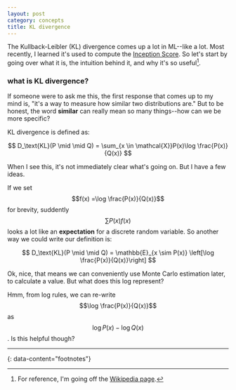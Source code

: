 ```yaml
---
layout: post
category: concepts
title: KL divergence
---
```


The Kullback-Leibler (KL) divergence comes up a lot in ML--like a lot. Most recently, I learned it's used to compute the [Inception Score](/notebook/fid.html). So let's start by going over what it is, the intuition behind it, and why it's so useful[^1].

### what is KL divergence?
If someone were to ask me this, the first response that comes up to my mind is, "it's a way to measure how similar two distributions are." But to be honest, the word **similar** can really mean so many things--how can we be more specific?

KL divergence is defined as:

$$
D_\text{KL}(P \mid \mid Q) = \sum_{x \in \mathcal{X}}P(x)\log \frac{P(x)}{Q(x)}
$$

When I see this, it's not immediately clear what's going on. But I have a few ideas.

If we set $$f(x) =\log \frac{P(x)}{Q(x)}$$ for brevity, suddently $$\sum P(x) f(x)$$ looks a lot like an **expectation** for a discrete random variable. So another way we could write our definition is:

$$
D_\text{KL}(P \mid \mid Q) = \mathbb{E}_{x \sim P(x)} \left[\log \frac{P(x)}{Q(x)}\right]
$$

Ok, nice, that means we can conveniently use Monte Carlo estimation later, to calculate a value. But what does this log represent?

Hmm, from log rules, we can re-write $$\log \frac{P(x)}{Q(x)}$$ as $$ \log P(x) - \log Q(x)$$. Is this helpful though?

---
{: data-content="footnotes"}
[^1]: For reference, I'm going off the [Wikipedia page](https://en.wikipedia.org/wiki/Kullback%E2%80%93Leibler_divergence).